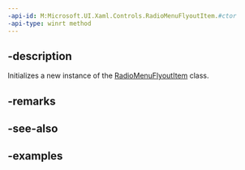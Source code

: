 ```yaml
---
-api-id: M:Microsoft.UI.Xaml.Controls.RadioMenuFlyoutItem.#ctor
-api-type: winrt method
---
```


## -description

Initializes a new instance of the [RadioMenuFlyoutItem](radiomenuflyoutitem.md) class.

## -remarks

## -see-also

## -examples

